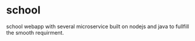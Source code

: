 # school
school webapp with several microservice built on nodejs and java to fullfill the smooth requirment. 
